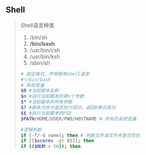 ## Shell

> Shell语言种类
>
> 1. /bin/sh
> 2. **/bin/bash**
> 3. /usr/bin/csh
> 4. /usr/bin/ksh
> 5. /sbin/sh
>
> ~~~sh
> # 固定格式，声明使用shell语言
> #!/bin/bash  
> # 系统变量
> $0 #当前脚本名称
> $n #运行当前脚本的第n个参数
> $* #当前脚本的所有参数
> $? #脚本内命令是否执行成功，返回0表示成功
> $$ #执行当前脚本的PID
> $PATH/HOME/USER/PWD/HOSTNAME # 所有的系统变量
> 
> #逻辑判断
> if [-f/-d name]; then # 判断文件或文件夹是否存在
> if [[$scores -gt 85]]; then
> if (($NUM > 56)); then
> 
> ~~~
>
> 
